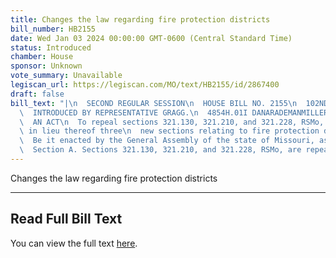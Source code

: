 ```yaml
---
title: Changes the law regarding fire protection districts
bill_number: HB2155
date: Wed Jan 03 2024 00:00:00 GMT-0600 (Central Standard Time)
status: Introduced
chamber: House
sponsor: Unknown
vote_summary: Unavailable
legiscan_url: https://legiscan.com/MO/text/HB2155/id/2867400
draft: false
bill_text: "|\n  SECOND REGULAR SESSION\n  HOUSE BILL NO. 2155\n  102ND GENERAL ASSEMBLY\n\
  \  INTRODUCED BY REPRESENTATIVE GRAGG.\n  4854H.01I DANARADEMANMILLER,ChiefClerk\n\
  \  AN ACT\n  To repeal sections 321.130, 321.210, and 321.228, RSMo, and to enact\
  \ in lieu thereof three\n  new sections relating to fire protection districts.\n\
  \  Be it enacted by the General Assembly of the state of Missouri, as follows:\n\
  \  Section A. Sections 321.130, 321.210, and 321.228, RSMo, are repealed and three"
---
```

Changes the law regarding fire protection districts

---

## Read Full Bill Text

You can view the full text [here](https://legiscan.com/MO/text/HB2155/id/2867400).
